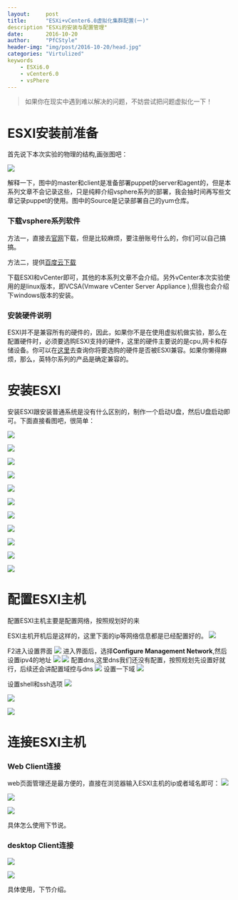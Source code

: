 ```yaml
---
layout:		post
title:		"ESXi+vCenter6.0虚拟化集群配置(一)"
description	"ESXi的安装与配置管理"
date:		2016-10-20
author:		"PfCStyle"
header-img:	"img/post/2016-10-20/head.jpg"
categories: "Virtulized"
keywords
    - ESXi6.0
    - vCenter6.0
    - vsPhere
---
```


> 如果你在现实中遇到难以解决的问题，不妨尝试把问题虚拟化一下！

# ESXI安装前准备

首先说下本次实验的物理的结构,画张图吧：

![](/img/post/2016-10-20/v-structure.png)

解释一下，图中的master和client是准备部署puppet的server和agent的，但是本系列文章不会记录这些，只是纯粹介绍vsphere系列的部署，我会抽时间再写些文章记录puppet的使用。图中的Source是记录部署自己的yum仓库。

### 下载vsphere系列软件

方法一，直接去[官网](https://my.vmware.com/cn/web/vmware/info/slug/datacenter_cloud_infrastructure/vmware_vsphere_with_operations_management/6_0)下载，但是比较麻烦，要注册账号什么的，你们可以自己搞搞。

方法二，提供[百度云下载](http://pan.baidu.com/s/1bQ8YeU)

下载ESXI和vCenter即可，其他的本系列文章不会介绍。另外vCenter本次实验使用的是linux版本，即VCSA(Vmware vCenter Server Appliance
),但我也会介绍下windows版本的安装。

### 安装硬件说明

ESXI并不是兼容所有的硬件的，因此，如果你不是在使用虚拟机做实验，那么在配置硬件时，必须要选购ESXI支持的硬件，这里的硬件主要说的是cpu,网卡和存储设备。你可以在[这里](http://www.vmware.com/resources/compatibility/search.php)去查询你将要选购的硬件是否被ESXI兼容。如果你懒得麻烦，那么，英特尔系列的产品是确定兼容的。

# 安装ESXI

安装ESXI跟安装普通系统是没有什么区别的，制作一个启动U盘，然后U盘启动即可。下面直接看图吧，很简单：

![](/img/post/2016-10-20/esxi_install1.png)

![](/img/post/2016-10-20/esxi_install2.png)

![](/img/post/2016-10-20/esxi_install3.png)

![](/img/post/2016-10-20/esxi_install4.png)

![](/img/post/2016-10-20/esxi_install5.png)

![](/img/post/2016-10-20/esxi_install6.png)

![](/img/post/2016-10-20/esxi_install7.png)

![](/img/post/2016-10-20/esxi_install8.png)

![](/img/post/2016-10-20/esxi_install9.png)

![](/img/post/2016-10-20/esxi_install10.png)

![](/img/post/2016-10-20/esxi_install11.png)

# 配置ESXI主机

配置ESXI主机主要是配置网络，按照规划好的来

ESXI主机开机后是这样的，这里下面的ip等网络信息都是已经配置好的。
![](/img/post/2016-10-20/esxi_home.png)

F2进入设置界面
![](/img/post/2016-10-20/esxi_login.png)
进入界面后，选择**Configure Management Network**,然后设置ipv4的地址
![](/img/post/2016-10-20/toIPv4.png)
![](/img/post/2016-10-20/IPv4-configure.png)
配置dns,这里dns我们还没有配置，按照规划先设置好就行，后续还会讲配置域控与dns
![](/img/post/2016-10-20/DNS-configure.png)
设置一下域
![](/img/post/2016-10-20/domain-name.png)

设置shell和ssh选项
![](/img/post/2016-10-20/troubleshoot.png)

![](/img/post/2016-10-20/troubleshoot-configure.png)

![](/img/post/2016-10-20/esxi-shell.png)

# 连接ESXI主机

### Web Client连接

web页面管理还是最方便的，直接在浏览器输入ESXI主机的ip或者域名即可：
![](/img/post/2016-10-20/esxi_web_home.png)

![](/img/post/2016-10-20/esxi_web_login.png)

![](/img/post/2016-10-20/esxi_manage.png)

具体怎么使用下节说。

### desktop Client连接

![](/img/post/2016-10-20/esxi_desktop.png)

![](/img/post/2016-10-20/desktop_manager.png)

具体使用，下节介绍。





